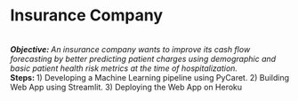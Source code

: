 <h1>Insurance Company</h1>
<br>
<i><b>Objective: </b>An insurance company wants to improve its cash flow forecasting by better predicting patient charges using demographic and basic patient health risk metrics at the time of hospitalization.</i>
<br>
<b>Steps: </b>
1) Developing a Machine Learning pipeline using PyCaret.
2) Building Web App using Streamlit.
3) Deploying the Web App on Heroku